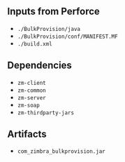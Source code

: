 ## Inputs from Perforce

- `./BulkProvision/java`
- `./BulkProvision/conf/MANIFEST.MF`
- `./build.xml`

## Dependencies

- `zm-client`
- `zm-common`
- `zm-server`
- `zm-soap`
- `zm-thirdparty-jars`

## Artifacts

- `com_zimbra_bulkprovision.jar`


